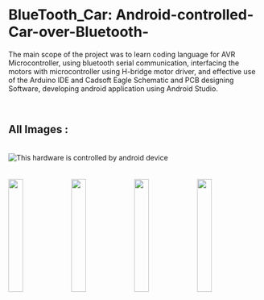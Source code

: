 # BlueTooth_Car: Android-controlled-Car-over-Bluetooth-
<p> The main scope of the project was to learn coding language for AVR Microcontroller, using  bluetooth serial communication, interfacing the motors with microcontroller using H-bridge motor driver, and effective use of the Arduino IDE and Cadsoft Eagle Schematic and PCB designing Software, developing android application using Android Studio. </p>
<br>
<h2>All Images : </h2> 
<br>
<div style="align:center">
<Img src="https://raw.githubusercontent.com/a-mishra/Bluetooth_Car/master/Image1.jpg" alt="This hardware is controlled by android device"></div><br><br>
<div width=100% >
<Img src='https://github.com/a-mishra/Bluetooth_Car/blob/master/screenshots%20of%20app/device-2016-03-08-134633.png?raw=true' alt='' width=24% >
<Img src='https://github.com/a-mishra/Bluetooth_Car/blob/master/screenshots%20of%20app/device-2016-03-08-134739.png?raw=true' alt='' width=24% >
<Img src='https://github.com/a-mishra/Bluetooth_Car/blob/master/screenshots%20of%20app/device-2016-03-08-134745.png?raw=true' alt='' width=24% >
<Img src='https://github.com/a-mishra/Bluetooth_Car/blob/master/screenshots%20of%20app/device-2016-03-08-134759.png?raw=true' alt='' width=24% >
</div>

